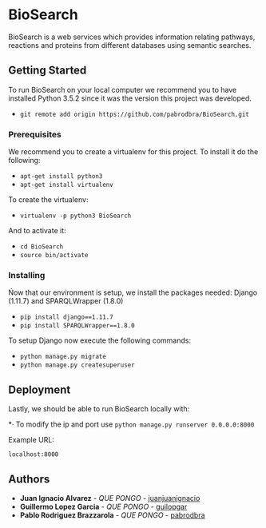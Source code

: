 # BioSearch

BioSearch is a web services which provides information relating pathways, reactions and proteins from different databases using semantic searches.

## Getting Started

To run BioSearch on your local computer we recommend you to have installed Python 3.5.2 since it was the version this project was developed.

* `git remote add origin https://github.com/pabrodbra/BioSearch.git`

### Prerequisites

We recommend you to create a virtualenv for this project. To install it do the following:

* `apt-get install python3`
* `apt-get install virtualenv`

To create the virtualenv:

* `virtualenv -p python3 BioSearch`

And to activate it:

* `cd BioSearch`
* `source bin/activate`

### Installing

Ńow that our environment is setup, we install the packages needed: Django (1.11.7) and SPARQLWrapper (1.8.0)

* `pip install django==1.11.7`
* `pip install SPARQLWrapper==1.8.0`

To setup Django now execute the following commands:

* `python manage.py migrate`
* `python manage.py createsuperuser`

## Deployment

Lastly, we should be able to run BioSearch locally with:

*· To modify the ip and port use `python manage.py runserver 0.0.0.0:8000`

Example URL:

```
localhost:8000
```

## Authors

* **Juan Ignacio Alvarez** - *QUE PONGO* - [juanjuanignacio](https://github.com/juanjuanignacio)
* **Guillermo Lopez Garcia** - *QUE PONGO* - [guilopgar](https://github.com/guilopgar)
* **Pablo Rodriguez Brazzarola** - *QUE PONGO* - [pabrodbra](https://github.com/pabrodbra)